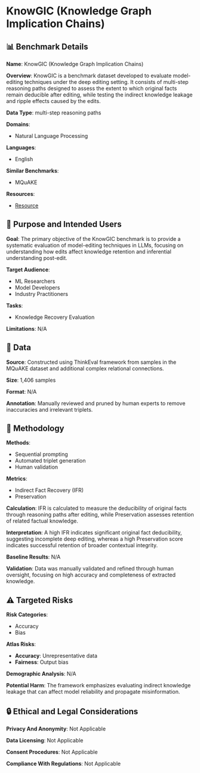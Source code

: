 # KnowGIC (Knowledge Graph Implication Chains)

## 📊 Benchmark Details

**Name**: KnowGIC (Knowledge Graph Implication Chains)

**Overview**: KnowGIC is a benchmark dataset developed to evaluate model-editing techniques under the deep editing setting. It consists of multi-step reasoning paths designed to assess the extent to which original facts remain deducible after editing, while testing the indirect knowledge leakage and ripple effects caused by the edits.

**Data Type**: multi-step reasoning paths

**Domains**:
- Natural Language Processing

**Languages**:
- English

**Similar Benchmarks**:
- MQuAKE

**Resources**:
- [Resource](https://anonymous.4open.science/r/KnowGIC)

## 🎯 Purpose and Intended Users

**Goal**: The primary objective of the KnowGIC benchmark is to provide a systematic evaluation of model-editing techniques in LLMs, focusing on understanding how edits affect knowledge retention and inferential understanding post-edit.

**Target Audience**:
- ML Researchers
- Model Developers
- Industry Practitioners

**Tasks**:
- Knowledge Recovery Evaluation

**Limitations**: N/A

## 💾 Data

**Source**: Constructed using ThinkEval framework from samples in the MQuAKE dataset and additional complex relational connections.

**Size**: 1,406 samples

**Format**: N/A

**Annotation**: Manually reviewed and pruned by human experts to remove inaccuracies and irrelevant triplets.

## 🔬 Methodology

**Methods**:
- Sequential prompting
- Automated triplet generation
- Human validation

**Metrics**:
- Indirect Fact Recovery (IFR)
- Preservation

**Calculation**: IFR is calculated to measure the deducibility of original facts through reasoning paths after editing, while Preservation assesses retention of related factual knowledge.

**Interpretation**: A high IFR indicates significant original fact deducibility, suggesting incomplete deep editing, whereas a high Preservation score indicates successful retention of broader contextual integrity.

**Baseline Results**: N/A

**Validation**: Data was manually validated and refined through human oversight, focusing on high accuracy and completeness of extracted knowledge.

## ⚠️ Targeted Risks

**Risk Categories**:
- Accuracy
- Bias

**Atlas Risks**:
- **Accuracy**: Unrepresentative data
- **Fairness**: Output bias

**Demographic Analysis**: N/A

**Potential Harm**: The framework emphasizes evaluating indirect knowledge leakage that can affect model reliability and propagate misinformation.

## 🔒 Ethical and Legal Considerations

**Privacy And Anonymity**: Not Applicable

**Data Licensing**: Not Applicable

**Consent Procedures**: Not Applicable

**Compliance With Regulations**: Not Applicable
